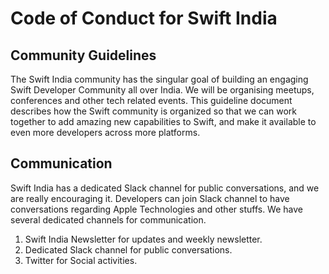 # Code of Conduct for Swift India

## Community Guidelines

The Swift India community has the singular goal of building an engaging Swift Developer Community all over India. We will be organising meetups, conferences and other tech related events. This guideline document describes how the Swift community is organized so that we can work together to add amazing new capabilities to Swift, and make it available to even more developers across more platforms.

## Communication

Swift India has a dedicated Slack channel for public conversations, and we are really encouraging it. Developers can join Slack channel to have conversations regarding Apple Technologies and other stuffs. We have several dedicated channels for communication. 

  1. Swift India Newsletter for updates and weekly newsletter.
  2. Dedicated Slack channel for public conversations.
  3. Twitter for Social activities. 
